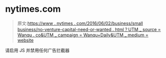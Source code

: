 # nytimes.com

> 原文:[https://www . nytimes . com/2016/06/02/business/small business/no-venture-capital-need-or-wanted . html？UTM _ source = Wanqu . co&UTM _ campaign = Wanqu+Daily&UTM _ medium = website](https://www.nytimes.com/2016/06/02/business/smallbusiness/no-venture-capital-needed-or-wanted.html?utm_source=wanqu.co&utm_campaign=Wanqu+Daily&utm_medium=website)

请启用 JS 并禁用任何广告拦截器